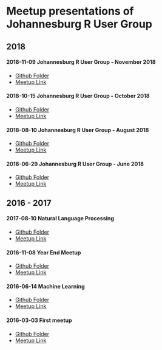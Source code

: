 # Meetup presentations of Johannesburg R User Group

## 2018
#### 2018-11-09 Johannesburg R User Group - November 2018
- [Github Folder](https://github.com/rusergroupcoza/meetup-presentations_johannesburg/tree/master/20181120-november_2018_meetup)
- [Meetup Link](https://www.meetup.com/Joburg-R-Users-Group/events/255358790/)

#### 2018-10-15 Johannesburg R User Group - October 2018
- [Github Folder](https://github.com/rusergroupcoza/meetup-presentations_johannesburg/tree/master/20181015-october_2018_meetup)
- [Meetup Link](https://www.meetup.com/Joburg-R-Users-Group/events/254199972/)

#### 2018-08-10 Johannesburg R User Group - August 2018
- [Github Folder](https://github.com/rusergroupcoza/meetup-presentations_johannesburg/tree/master/20180810-august_2018_meetup)
- [Meetup Link](https://www.meetup.com/Joburg-R-Users-Group/events/253089320/)

#### 2018-06-29 Johannesburg R User Group - June 2018
- [Github Folder](https://github.com/rusergroupcoza/meetup-presentations_johannesburg/tree/master/20180629-june_2018_meetup)
- [Meetup Link](https://www.meetup.com/Joburg-R-Users-Group/events/251372238/)

## 2016 - 2017
#### 2017-08-10 Natural Language Processing
- [Github Folder](https://github.com/rusergroupcoza/meetup-presentations_johannesburg/tree/master/20170810-natural_language_processing)
- [Meetup Link](https://www.meetup.com/Joburg-R-Users-Group/events/241169367/)
#### 2016-11-08 Year End Meetup
- [Github Folder](https://github.com/rusergroupcoza/meetup-presentations_johannesburg/tree/master/20161108-year_end_meetup
)
- [Meetup Link](https://www.meetup.com/Joburg-R-Users-Group/events/234647008/)
#### 2016-06-14 Machine Learning
- [Github Folder](https://github.com/rusergroupcoza/meetup-presentations_johannesburg/tree/master/20160614-machine_learning)
- [Meetup Link](https://www.meetup.com/Joburg-R-Users-Group/events/231335370/)
#### 2016-03-03 First meetup
- [Github Folder](https://github.com/rusergroupcoza/meetup-presentations_johannesburg/tree/master/20160303-first_meetup
)
- [Meetup Link](https://www.meetup.com/Joburg-R-Users-Group/events/228916427/)

